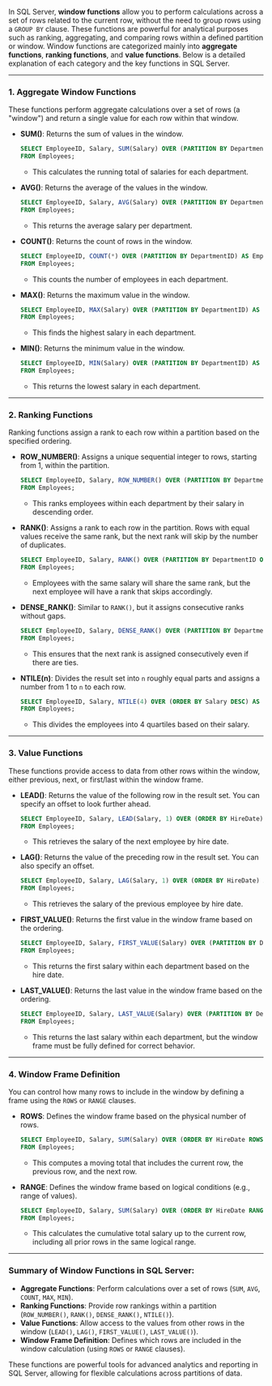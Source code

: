 In SQL Server, **window functions** allow you to perform calculations across a set of rows related to the current row, without the need to group rows using a `GROUP BY` clause. These functions are powerful for analytical purposes such as ranking, aggregating, and comparing rows within a defined partition or window. Window functions are categorized mainly into **aggregate functions**, **ranking functions**, and **value functions**. Below is a detailed explanation of each category and the key functions in SQL Server.

---

### 1. **Aggregate Window Functions**
These functions perform aggregate calculations over a set of rows (a "window") and return a single value for each row within that window.

- **SUM()**: Returns the sum of values in the window.
    ```sql
    SELECT EmployeeID, Salary, SUM(Salary) OVER (PARTITION BY DepartmentID ORDER BY HireDate) AS RunningTotal
    FROM Employees;
    ```
    - This calculates the running total of salaries for each department.

- **AVG()**: Returns the average of the values in the window.
    ```sql
    SELECT EmployeeID, Salary, AVG(Salary) OVER (PARTITION BY DepartmentID) AS AvgSalary
    FROM Employees;
    ```
    - This returns the average salary per department.

- **COUNT()**: Returns the count of rows in the window.
    ```sql
    SELECT EmployeeID, COUNT(*) OVER (PARTITION BY DepartmentID) AS EmployeeCount
    FROM Employees;
    ```
    - This counts the number of employees in each department.

- **MAX()**: Returns the maximum value in the window.
    ```sql
    SELECT EmployeeID, MAX(Salary) OVER (PARTITION BY DepartmentID) AS MaxSalary
    FROM Employees;
    ```
    - This finds the highest salary in each department.

- **MIN()**: Returns the minimum value in the window.
    ```sql
    SELECT EmployeeID, MIN(Salary) OVER (PARTITION BY DepartmentID) AS MinSalary
    FROM Employees;
    ```
    - This returns the lowest salary in each department.

---

### 2. **Ranking Functions**
Ranking functions assign a rank to each row within a partition based on the specified ordering.

- **ROW_NUMBER()**: Assigns a unique sequential integer to rows, starting from 1, within the partition.
    ```sql
    SELECT EmployeeID, Salary, ROW_NUMBER() OVER (PARTITION BY DepartmentID ORDER BY Salary DESC) AS RowNum
    FROM Employees;
    ```
    - This ranks employees within each department by their salary in descending order.

- **RANK()**: Assigns a rank to each row in the partition. Rows with equal values receive the same rank, but the next rank will skip by the number of duplicates.
    ```sql
    SELECT EmployeeID, Salary, RANK() OVER (PARTITION BY DepartmentID ORDER BY Salary DESC) AS Rank
    FROM Employees;
    ```
    - Employees with the same salary will share the same rank, but the next employee will have a rank that skips accordingly.

- **DENSE_RANK()**: Similar to `RANK()`, but it assigns consecutive ranks without gaps.
    ```sql
    SELECT EmployeeID, Salary, DENSE_RANK() OVER (PARTITION BY DepartmentID ORDER BY Salary DESC) AS DenseRank
    FROM Employees;
    ```
    - This ensures that the next rank is assigned consecutively even if there are ties.

- **NTILE(n)**: Divides the result set into `n` roughly equal parts and assigns a number from 1 to `n` to each row.
    ```sql
    SELECT EmployeeID, Salary, NTILE(4) OVER (ORDER BY Salary DESC) AS Quartile
    FROM Employees;
    ```
    - This divides the employees into 4 quartiles based on their salary.

---

### 3. **Value Functions**
These functions provide access to data from other rows within the window, either previous, next, or first/last within the window frame.

- **LEAD()**: Returns the value of the following row in the result set. You can specify an offset to look further ahead.
    ```sql
    SELECT EmployeeID, Salary, LEAD(Salary, 1) OVER (ORDER BY HireDate) AS NextSalary
    FROM Employees;
    ```
    - This retrieves the salary of the next employee by hire date.

- **LAG()**: Returns the value of the preceding row in the result set. You can also specify an offset.
    ```sql
    SELECT EmployeeID, Salary, LAG(Salary, 1) OVER (ORDER BY HireDate) AS PrevSalary
    FROM Employees;
    ```
    - This retrieves the salary of the previous employee by hire date.

- **FIRST_VALUE()**: Returns the first value in the window frame based on the ordering.
    ```sql
    SELECT EmployeeID, Salary, FIRST_VALUE(Salary) OVER (PARTITION BY DepartmentID ORDER BY HireDate) AS FirstSalary
    FROM Employees;
    ```
    - This returns the first salary within each department based on the hire date.

- **LAST_VALUE()**: Returns the last value in the window frame based on the ordering.
    ```sql
    SELECT EmployeeID, Salary, LAST_VALUE(Salary) OVER (PARTITION BY DepartmentID ORDER BY HireDate ROWS BETWEEN UNBOUNDED PRECEDING AND UNBOUNDED FOLLOWING) AS LastSalary
    FROM Employees;
    ```
    - This returns the last salary within each department, but the window frame must be fully defined for correct behavior.

---

### 4. **Window Frame Definition**
You can control how many rows to include in the window by defining a frame using the `ROWS` or `RANGE` clauses. 

- **ROWS**: Defines the window frame based on the physical number of rows.
    ```sql
    SELECT EmployeeID, Salary, SUM(Salary) OVER (ORDER BY HireDate ROWS BETWEEN 1 PRECEDING AND 1 FOLLOWING) AS MovingTotal
    FROM Employees;
    ```
    - This computes a moving total that includes the current row, the previous row, and the next row.

- **RANGE**: Defines the window frame based on logical conditions (e.g., range of values).
    ```sql
    SELECT EmployeeID, Salary, SUM(Salary) OVER (ORDER BY HireDate RANGE BETWEEN UNBOUNDED PRECEDING AND CURRENT ROW) AS CumulativeTotal
    FROM Employees;
    ```
    - This calculates the cumulative total salary up to the current row, including all prior rows in the same logical range.

---

### Summary of Window Functions in SQL Server:
- **Aggregate Functions**: Perform calculations over a set of rows (`SUM`, `AVG`, `COUNT`, `MAX`, `MIN`).
- **Ranking Functions**: Provide row rankings within a partition (`ROW_NUMBER()`, `RANK()`, `DENSE_RANK()`, `NTILE()`).
- **Value Functions**: Allow access to the values from other rows in the window (`LEAD()`, `LAG()`, `FIRST_VALUE()`, `LAST_VALUE()`).
- **Window Frame Definition**: Defines which rows are included in the window calculation (using `ROWS` or `RANGE` clauses).

These functions are powerful tools for advanced analytics and reporting in SQL Server, allowing for flexible calculations across partitions of data.
